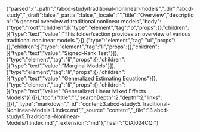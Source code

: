 {"parsed":{"_path":"/abcd-study/traditional-nonlinear-models","_dir":"abcd-study","_draft":false,"_partial":false,"_locale":"","title":"Overview","description":"A general overview of traditional nonlinear models","body":{"type":"root","children":[{"type":"element","tag":"p","props":{},"children":[{"type":"text","value":"This folder/section provides an overview of various traditional nonlinear models."}]},{"type":"element","tag":"ul","props":{},"children":[{"type":"element","tag":"li","props":{},"children":[{"type":"text","value":"Signed-Rank Test"}]},{"type":"element","tag":"li","props":{},"children":[{"type":"text","value":"Marginal Models"}]},{"type":"element","tag":"li","props":{},"children":[{"type":"text","value":"Generalized Estimating Equations"}]},{"type":"element","tag":"li","props":{},"children":[{"type":"text","value":"Generalized Linear Mixed Effects Models"}]}]}],"toc":{"title":"","searchDepth":2,"depth":2,"links":[]}},"_type":"markdown","_id":"content:3.abcd-study:5.Traditional-Nonlinear-Models:1.index.md","_source":"content","_file":"3.abcd-study/5.Traditional-Nonlinear-Models/1.index.md","_extension":"md"},"hash":"ClAI024CQl"}